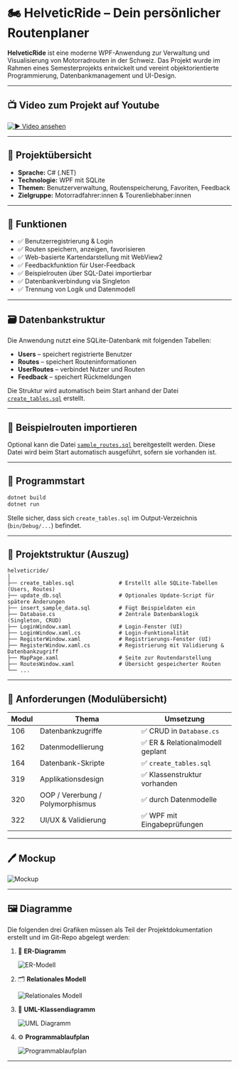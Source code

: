 # 🏍️ HelveticRide – Dein persönlicher Routenplaner

**HelveticRide** ist eine moderne WPF-Anwendung zur Verwaltung und Visualisierung von Motorradrouten in der Schweiz. Das Projekt wurde im Rahmen eines Semesterprojekts entwickelt und vereint objektorientierte Programmierung, Datenbankmanagement und UI-Design.

---

## 📺 Video zum Projekt auf Youtube 

[![▶️ Video ansehen](https://img.youtube.com/vi/a01sl-0EDG8/0.jpg)](https://youtu.be/a01sl-0EDG8)

---

## 📌 Projektübersicht

- **Sprache:** C# (.NET)
- **Technologie:** WPF mit SQLite
- **Themen:** Benutzerverwaltung, Routenspeicherung, Favoriten, Feedback
- **Zielgruppe:** Motorradfahrer:innen & Tourenliebhaber:innen

---

## 🔧 Funktionen

- ✅ Benutzerregistrierung & Login
- ✅ Routen speichern, anzeigen, favorisieren
- ✅ Web-basierte Kartendarstellung mit WebView2
- ✅ Feedbackfunktion für User-Feedback
- ✅ Beispielrouten über SQL-Datei importierbar
- ✅ Datenbankverbindung via Singleton
- ✅ Trennung von Logik und Datenmodell

---

## 🗃️ Datenbankstruktur

Die Anwendung nutzt eine SQLite-Datenbank mit folgenden Tabellen:

- **Users** – speichert registrierte Benutzer
- **Routes** – speichert Routeninformationen
- **UserRoutes** – verbindet Nutzer und Routen
- **Feedback** – speichert Rückmeldungen

Die Struktur wird automatisch beim Start anhand der Datei [`create_tables.sql`](create_tables.sql) erstellt.

---

## 🧪 Beispielrouten importieren

Optional kann die Datei [`sample_routes.sql`](sample_routes.sql) bereitgestellt werden. Diese Datei wird beim Start automatisch ausgeführt, sofern sie vorhanden ist.

---

## 🧭 Programmstart

```bash
dotnet build
dotnet run
```

Stelle sicher, dass sich `create_tables.sql` im Output-Verzeichnis (`bin/Debug/...`) befindet.

---

## 📁 Projektstruktur (Auszug)

```
helveticride/
│
├── create_tables.sql              # Erstellt alle SQLite-Tabellen (Users, Routes)
├── update_db.sql                  # Optionales Update-Script für spätere Änderungen
├── insert_sample_data.sql         # Fügt Beispieldaten ein
├── Database.cs                    # Zentrale Datenbanklogik (Singleton, CRUD)
├── LoginWindow.xaml               # Login-Fenster (UI)
├── LoginWindow.xaml.cs            # Login-Funktionalität
├── RegisterWindow.xaml            # Registrierungs-Fenster (UI)
├── RegisterWindow.xaml.cs         # Registrierung mit Validierung & Datenbankzugriff
├── MapPage.xaml                   # Seite zur Routendarstellung
├── RoutesWindow.xaml              # Übersicht gespeicherter Routen
└── ...

```

---

## 📜 Anforderungen (Modulübersicht)

| Modul | Thema                                | Umsetzung                   |
|--------|--------------------------------------|-----------------------------|
| 106    | Datenbankzugriffe                   | ✅ CRUD in `Database.cs`    |
| 162    | Datenmodellierung                   | ✅ ER & Relationalmodell geplant |
| 164    | Datenbank-Skripte                   | ✅ `create_tables.sql`      |
| 319    | Applikationsdesign                  | ✅ Klassenstruktur vorhanden|
| 320    | OOP / Vererbung / Polymorphismus    | ✅ durch Datenmodelle       |
| 322    | UI/UX & Validierung                 | ✅ WPF mit Eingabeprüfungen |

---

## 🖊️ Mockup

![Mockup](./images/HelveticRide-Mockup.png)

---
## 🖼️ Diagramme

Die folgenden drei Grafiken müssen als Teil der Projektdokumentation erstellt und im Git-Repo abgelegt werden:

1. 🧩 **ER-Diagramm**
 
   ![ER-Modell](./images/ER-Modell.png)
 
   

2. 🗂️ **Relationales Modell**
  
   ![Relationales Modell](./images/RelationalesModell.png)

  
3. 📐 **UML-Klassendiagramm**
   
   ![UML Diagramm](./images/UML-HelveticRide.png)


4. ⚙️ **Programmablaufplan**

    ![Programmablaufplan](./images/Programmablaufplan-HelveticRide.png)


   
---
